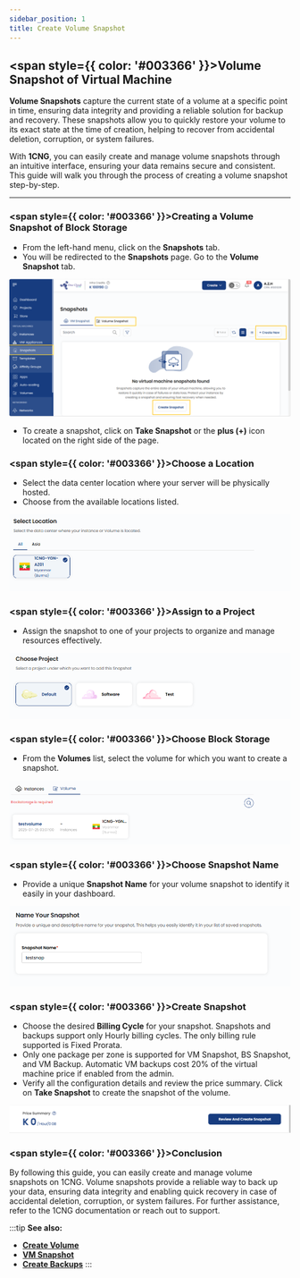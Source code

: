 ```yaml
---
sidebar_position: 1
title: Create Volume Snapshot
---
```


## <span style={{ color: '#003366' }}>Volume Snapshot of Virtual Machine</span>

**Volume Snapshots** capture the current state of a volume at a specific point in time, ensuring data integrity and providing a reliable solution for backup and recovery. These snapshots allow you to quickly restore your volume to its exact state at the time of creation, helping to recover from accidental deletion, corruption, or system failures.

With **1CNG**, you can easily create and manage volume snapshots through an intuitive interface, ensuring your data remains secure and consistent. This guide will walk you through the process of creating a volume snapshot step-by-step.

----------

### <span style={{ color: '#003366' }}>Creating a Volume Snapshot of Block Storage</span>

- From the left-hand menu, click on the **Snapshots** tab.
- You will be redirected to the **Snapshots** page. Go to the **Volume Snapshot** tab.

![Volume Snapshot Page](images/create-volume-snapshots.png)

- To create a snapshot, click on **Take Snapshot** or the **plus (+)** icon located on the right side of the page.

### <span style={{ color: '#003366' }}>Choose a Location</span>

- Select the data center location where your server will be physically hosted.
- Choose from the available locations listed.

![Choose Location](images/snapshot-select-location.png)

### <span style={{ color: '#003366' }}>Assign to a Project</span>

- Assign the snapshot to one of your projects to organize and manage resources effectively.

![Assign to Project](images/snapshot-choose-project.png)

### <span style={{ color: '#003366' }}>Choose Block Storage</span>

- From the **Volumes** list, select the volume for which you want to create a snapshot.

![Choose Block Storage](images/choose-block-storage.png)

### <span style={{ color: '#003366' }}>Choose Snapshot Name</span>

- Provide a unique **Snapshot Name** for your volume snapshot to identify it easily in your dashboard.

![Choose Snapshot Name](images/snapshot-name.png)

### <span style={{ color: '#003366' }}>Create Snapshot</span>

- Choose the desired **Billing Cycle** for your snapshot. Snapshots and backups support only Hourly billing cycles. The only billing rule supported is Fixed Prorata.
- Only one package per zone is supported for VM Snapshot, BS Snapshot, and VM Backup. Automatic VM backups cost 20% of the virtual machine price if enabled from the admin.
- Verify all the configuration details and review the price summary. Click on **Take Snapshot** to create the snapshot of the volume.

![Create Snapshot](images/create-snapshots.png)

### <span style={{ color: '#003366' }}>Conclusion</span>

By following this guide, you can easily create and manage volume snapshots on 1CNG. Volume snapshots provide a reliable way to back up your data, ensuring data integrity and enabling quick recovery in case of accidental deletion, corruption, or system failures. For further assistance, refer to the 1CNG documentation or reach out to support.

:::tip
**See also:**  
- **[Create Volume](./../Volume/Create%20Block%20Storage.md)**  
- **[VM Snapshot](./../VM%20Snapshots/Create%20Instance%20Snapshot.md)**
- **[Create Backups](./../Backups/Create%20Backups.md)**
:::